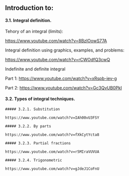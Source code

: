 ## Introduction to:

#### 3.1. Integral definition.

Tehory of an integral (limits):

https://www.youtube.com/watch?v=8BzIOowS77A

Integral definition using graphics, examples, and problems:

https://www.youtube.com/watch?v=rCWOdfQ3cwQ

Indefinite and definite integral 

Part 1: https://www.youtube.com/watch?v=xRspb-iev-g

Part 2: https://www.youtube.com/watch?v=Gc3QvUB0PkI

#### 3.2. Types of integral techniques.

    ##### 3.2.1. Substitution
    
    https://www.youtube.com/watch?v=IAh00vU3FSY
    
    ##### 3.2.2. By parts
    
    https://www.youtube.com/watch?v=fXkCytYcta8
    
    ##### 3.2.3. Partial fractions
    
    https://www.youtube.com/watch?v=r5MIraVUVUA
    
    ##### 3.2.4. Trigonometric 
    
    https://www.youtube.com/watch?v=gJdeJ1CoFnU
    

